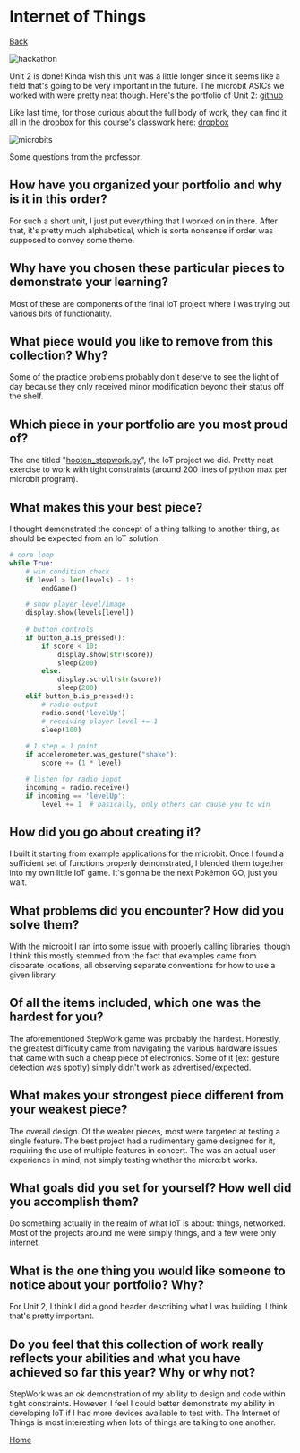 # Internet of Things
[Back](https://www.woodyhooten.com)

![hackathon](https://i.imgur.com/Y0uiyLv.png)

Unit 2 is done! Kinda wish this unit was a little longer since it seems like a field that's going to be very important in the future. The microbit ASICs we worked with were pretty neat though. Here's the portfolio of Unit 2:
[github](https://github.com/frymatic/Internet-of-Things)

Like last time, for those curious about the full body of work, they can find it all in the dropbox for this course's classwork here:
[dropbox](https://www.dropbox.com/sh/20oetseuokictz7/AACu33oQrltq51L7O8bk2PKEa?dl=0)

![microbits](https://i.imgur.com/t6nvDJ6.jpg)

Some questions from the professor:

## How have you organized your portfolio and why is it in this order?
For such a short unit, I just put everything that I worked on in there. After that, it's pretty much alphabetical, which is sorta nonsense if order was supposed to convey some theme. 

## Why have you chosen these particular pieces to demonstrate your learning? 
Most of these are components of the final IoT project where I was trying out various bits of functionality.

## What piece would you like to remove from this collection? Why?

Some of the practice problems probably don't deserve to see the light of day because they only received minor modification beyond their status off the shelf. 

## Which piece in your portfolio are you most proud of?

The one titled "[hooten_stepwork.py](https://github.com/frymatic/Internet-of-Things/blob/master/hooten_stepwork.py)", the IoT project we did. Pretty neat exercise to work with tight constraints (around 200 lines of python max per microbit program).

## What makes this your best piece?

I thought demonstrated the concept of a thing talking to another thing, as should be expected from an IoT solution.

```python
# core loop
while True:
    # win condition check
    if level > len(levels) - 1:
        endGame()

    # show player level/image
    display.show(levels[level])
   
    # button controls
    if button_a.is_pressed():
        if score < 10:
            display.show(str(score))
            sleep(200)
        else:
            display.scroll(str(score))
            sleep(200)
    elif button_b.is_pressed():
        # radio output
        radio.send('levelUp')
        # receiving player level += 1 
        sleep(100)
    
    # 1 step = 1 point
    if accelerometer.was_gesture("shake"):
        score += (1 * level)

    # listen for radio input
    incoming = radio.receive()
    if incoming == 'levelUp':
        level += 1  # basically, only others can cause you to win
```

## How did you go about creating it?

I built it starting from example applications for the microbit. Once I found a sufficient set of functions properly demonstrated, I blended them together into my own little IoT game. It's gonna be the next Pokémon GO, just you wait.

## What problems did you encounter? How did you solve them? 

With the microbit I ran into some issue with properly calling libraries, though I think this mostly stemmed from the fact that examples came from disparate locations, all observing separate conventions for how to use a given library.

## Of all the items included, which one was the hardest for you?   

The aforementioned StepWork game was probably the hardest. Honestly, the greatest difficulty came from navigating the various hardware issues that came with such a cheap piece of electronics. Some of it (ex: gesture detection was spotty) simply didn't work as advertised/expected. 

## What makes your strongest piece different from your weakest piece?

The overall design. Of the weaker pieces, most were targeted at testing a single feature. The best project had a rudimentary game designed for it, requiring the use of multiple features in concert. The was an actual user experience in mind, not simply testing whether the micro:bit works.

## What goals did you set for yourself? How well did you accomplish them?

Do something actually in the realm of what IoT is about: things, networked. Most of the projects around me were simply things, and a few were only internet. 

## What is the one thing you would like someone to notice about your portfolio? Why?

For Unit 2, I think I did a good header describing what I was building. I think that's pretty important.

## Do you feel that this collection of work really reflects your abilities and what you have achieved so far this year? Why or why not?

StepWork was an ok demonstration of my ability to design and code within tight constraints. However, I feel I could better demonstrate my ability in developing IoT if I had more devices available to test with. The Internet of Things is most interesting when lots of things are talking to one another.

[Home](https://www.woodyhooten.com)